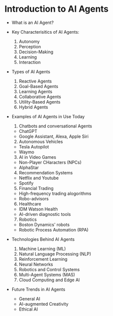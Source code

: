 # Introduction to AI Agents

- What is an AI Agent?
- Key Characterisitics of AI Agents:
  1. Autonomy
  2. Perception
  3. Decision-Making
  4. Learning
  5. Interaction

- Types of AI Agents
  1. Reactive Agents
  2. Goal-Based Agents
  3. Learning Agents
  4. Collaborative Agents
  5. Utility-Based Agents
  6. Hybrid Agents

- Examples of AI Agents in Use Today
  1. Chatbots and conversational Agents
    - ChatGPT
    - Google Assistant, Alexa, Apple Siri
  2. Autonomous Vehicles
    - Tesla Autopilot
    - Waymo
  3. AI in Video Games
    - Non-Player CHaracters (NPCs)
    - AlphaStar
  4. Recommendation Systems
    - Netflix and Youtube
    - Spotify
  5. Financial Trading
    - High-frequency trading alogorithms
    - Robo-advisors
  6. Healthcare
    - IDM Watson Health
    - AI-driven diagnostic tools
  7. Robotics
    - Boston Dynamics' robots
    - Robotic Process Automation (RPA)

- Technologies Behind AI Agents
  1. Machine Learning (ML)
  2. Natural Language Processing (NLP)
  3. Reinforcement Learning
  4. Neural Networks
  5. Robotics and Control Systems
  6. Multi-Agent Systems (MAS)
  7. Cloud Computing and Edge AI

- Future Trends in AI Agents
  - General AI
  - AI-augmented Creativity
  - Ethical AI

